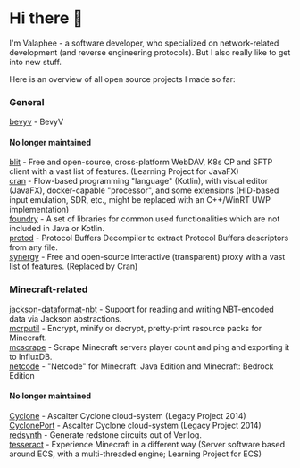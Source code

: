 # Hi there 👋

I'm Valaphee - a software developer, who specialized on network-related development (and reverse engineering protocols). But I also really like to get into new stuff.

Here is an overview of all open source projects I made so far:

### General
[bevyv](https://github.com/valaphee/bevyv) - BevyV

#### No longer maintained
[blit](https://github.com/valaphee/blit) - Free and open-source, cross-platform WebDAV, K8s CP and SFTP client with a vast list of features. (Learning Project for JavaFX)<br>
[cran](https://github.com/valaphee/cran) - Flow-based programming "language" (Kotlin), with visual editor (JavaFX), docker-capable "processor", and some extensions (HID-based input emulation, SDR, etc., might be replaced with an C++/WinRT UWP implementation)<br>
[foundry](https://github.com/valaphee/foundry) - A set of libraries for common used functionalities which are not included in Java or Kotlin.<br>
[protod](https://github.com/valaphee/protod) - Protocol Buffers Decompiler to extract Protocol Buffers descriptors from any file.<br>
[synergy](https://github.com/valaphee/synergy) - Free and open-source interactive (transparent) proxy with a vast list of features. (Replaced by Cran)<br>

### Minecraft-related
[jackson-dataformat-nbt](https://github.com/valaphee/jackson-dataformat-nbt) - Support for reading and writing NBT-encoded data via Jackson abstractions.<br>
[mcrputil](https://github.com/valaphee/mcrputil) - Encrypt, minify or decrypt, pretty-print resource packs for Minecraft.<br>
[mcscrape](https://github.com/valaphee/mcscrape) - Scrape Minecraft servers player count and ping and exporting it to InfluxDB.<br>
[netcode](https://github.com/valaphee/netcode) - "Netcode" for Minecraft: Java Edition and Minecraft: Bedrock Edition<br>

#### No longer maintained
[Cyclone](https://github.com/valaphee/Cyclone) - Ascalter Cyclone cloud-system (Legacy Project 2014)<br>
[CyclonePort](https://github.com/valaphee/Cyclone) - Ascalter Cyclone cloud-system (Legacy Project 2014)<br>
[redsynth](https://github.com/valaphee/redsynth) - Generate redstone circuits out of Verilog.<br>
[tesseract](https://github.com/valaphee/tesseract) - Experience Minecraft in a different way (Server software based around ECS, with a multi-threaded engine; Learning Project for ECS)<br>
